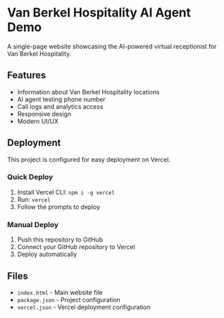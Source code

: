 # Van Berkel Hospitality AI Agent Demo

A single-page website showcasing the AI-powered virtual receptionist for Van Berkel Hospitality.

## Features

- Information about Van Berkel Hospitality locations
- AI agent testing phone number
- Call logs and analytics access
- Responsive design
- Modern UI/UX

## Deployment

This project is configured for easy deployment on Vercel.

### Quick Deploy

1. Install Vercel CLI: `npm i -g vercel`
2. Run: `vercel`
3. Follow the prompts to deploy

### Manual Deploy

1. Push this repository to GitHub
2. Connect your GitHub repository to Vercel
3. Deploy automatically

## Files

- `index.html` - Main website file
- `package.json` - Project configuration
- `vercel.json` - Vercel deployment configuration
